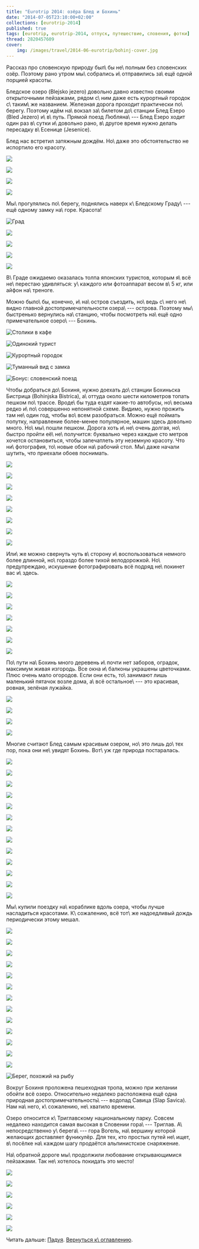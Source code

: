```yaml
---
title: "Eurotrip 2014: озёра Блед и Бохинь"
date: "2014-07-05T23:10:00+02:00"
collections: [eurotrip-2014]
published: true
tags: [eurotrip, eurotrip-2014, отпуск, путешествие, словения, фотки]
thread: 2820457609
cover:
    img: /images/travel/2014-06-eurotrip/bohinj-cover.jpg
---
```


Рассказ про словенскую природу был\ бы не\ полным без словенских озёр. Поэтому рано утром мы\ собрались и\ отправились
за\ ещё одной порцией красоты. 

<!--more Осторожно, очень много фоток.-->

Бледское озеро (Blejsko jezero) довольно давно известно своими открыточными пейзажами, рядом с\ ним даже есть курортный 
городок с\ таким\ же названием. Железная дорога проходит практически по\ берегу. Поэтому идём на\ вокзал за\ билетом 
до\ станции Блед Езеро (Bled Jezero) и\ в\ путь. Прямой поезд Любляна\ --- Блед Езеро ходит один раз в\ сутки 
и\ довольно рано, в\ другое время нужно делать пересадку в\ Есенице (Jesenice).

Блед нас встретил затяжным дождём. Но\ даже это обстоятельство не испортило его красоту.

![](/images/travel/2014-06-eurotrip/bled-start-1.jpg)

![](/images/travel/2014-06-eurotrip/bled-start-2.jpg)

![](/images/travel/2014-06-eurotrip/bled-start-3.jpg)

![](/images/travel/2014-06-eurotrip/bled-start-4.jpg)

Мы\ прогулялись по\ берегу, поднялись наверх к\ Бледскому Граду\ --- ещё одному замку на\ горе. Красота! 

![Град](/images/travel/2014-06-eurotrip/bled-castle.jpg "Град")

![](/images/travel/2014-06-eurotrip/bled-top-view-1.jpg)

![](/images/travel/2014-06-eurotrip/bled-top-view-2.jpg)

![](/images/travel/2014-06-eurotrip/bled-top-view-3.jpg)

![](/images/travel/2014-06-eurotrip/bled-top-view-4.jpg)

В\ Граде ожидаемо оказалась толпа японских туристов, которым я\ всё не\ перестаю удивляться: у\ каждого или фотоаппарат 
весом в\ 5 кг, или айфон на\ треноге.

Можно было\ бы, конечно, и\ на\ остров съездить, но\ ведь с\ него не\ видно главной достопримечательности озера\ --- 
острова. Поэтому мы\ быстренько вернулись на\ станцию, чтобы посмотреть на\ ещё одно примечательное озеро\ --- 
Бохинь.

![Столики в кафе](/images/travel/2014-06-eurotrip/bled-tables.jpg "Столики в кафе")

![Одинокий турист](/images/travel/2014-06-eurotrip/bled-tourist.jpg "Одинокий турист")

![Курортный городок](/images/travel/2014-06-eurotrip/bled-town.jpg "Курортный городок")

![Туманный вид с замка](/images/travel/2014-06-eurotrip/bled-castle-view.jpg "Туманный вид с замка")

![Бонус: словенский поезд](/images/travel/2014-06-eurotrip/bled-train.jpg "Бонус: словенский поезд")

Чтобы добраться до\ Бохиня, нужно доехать до\ станции Бохиньска Бистрица (Bohinjska Bistrica), а\ оттуда около шести 
километров топать пешком по\ трассе. Вроде\ бы туда ездят какие-то автобусы, но\ весьма редко и\ по\ совершенно
непонятной схеме. Видимо, нужно прожить там не\ один год, чтобы во\ всем разобраться. Можно ещё поймать попутку, 
направление более-менее популярное, машин здесь довольно много. Но\ мы\ пошли пешком. Дорога хоть и\ не\ очень
долгая, но\ быстро пройти её\ не\ получится: буквально через каждые сто метров хочется остановиться, чтобы запечатлеть 
эту неземную красоту. Что ни\ фотография, то\ новые обои на\ рабочий стол. Мы\ даже начали шутить, что приехали обоев 
поснимать.

![](/images/travel/2014-06-eurotrip/bohinj-road-to-1.jpg)

![](/images/travel/2014-06-eurotrip/bohinj-road-to-2.jpg)

![](/images/travel/2014-06-eurotrip/bohinj-road-to-3.jpg)

![](/images/travel/2014-06-eurotrip/bohinj-road-to-4.jpg)

![](/images/travel/2014-06-eurotrip/bohinj-road-to-5.jpg)

![](/images/travel/2014-06-eurotrip/bohinj-road-to-6.jpg)

![](/images/travel/2014-06-eurotrip/bohinj-road-to-7.jpg)

![](/images/travel/2014-06-eurotrip/bohinj-road-to-8.jpg)

Или\ же можно свернуть чуть в\ сторону и\ воспользоваться немного более длинной, но\ гораздо более тихой велодорожкой. 
Но\ предупреждаю, искушение фотографировать всё подряд не\ покинет вас и\ здесь.

![](/images/travel/2014-06-eurotrip/bohinj-road-to-9.jpg)

![](/images/travel/2014-06-eurotrip/bohinj-road-to-10.jpg)

![](/images/travel/2014-06-eurotrip/bohinj-road-to-11.jpg)

![](/images/travel/2014-06-eurotrip/bohinj-road-to-12.jpg)

![](/images/travel/2014-06-eurotrip/bohinj-road-to-13.jpg)

![](/images/travel/2014-06-eurotrip/bohinj-road-to-14.jpg)

![](/images/travel/2014-06-eurotrip/bohinj-road-to-15.jpg)

По\ пути на\ Бохинь много деревень и\ почти нет заборов, оградок, максимум живая изгородь. Все окна и\ балконы украшены 
цветочками. Плюс очень мало огородов. Если они есть, то\ занимают лишь маленький пятачок возле дома, а\ всё 
остальное\ --- это красивая, ровная, зелёная лужайка.

![](/images/travel/2014-06-eurotrip/bohinj-houses-1.jpg)

![](/images/travel/2014-06-eurotrip/bohinj-houses-2.jpg)

![](/images/travel/2014-06-eurotrip/bohinj-houses-3.jpg)

![](/images/travel/2014-06-eurotrip/bohinj-houses-4.jpg)

Многие считают Блед самым красивым озером, но\ это лишь до\ тех пор, пока они не\ увидят Бохинь. Вот\ уж где природа 
постаралась.

![](/images/travel/2014-06-eurotrip/bohinj-lake-1.jpg)

![](/images/travel/2014-06-eurotrip/bohinj-lake-2.jpg)

![](/images/travel/2014-06-eurotrip/bohinj-lake-3.jpg)

![](/images/travel/2014-06-eurotrip/bohinj-lake-4.jpg)

![](/images/travel/2014-06-eurotrip/bohinj-lake-5.jpg)

![](/images/travel/2014-06-eurotrip/bohinj-lake-6.jpg)

![](/images/travel/2014-06-eurotrip/bohinj-lake-7.jpg)

![](/images/travel/2014-06-eurotrip/bohinj-lake-8.jpg)

![](/images/travel/2014-06-eurotrip/bohinj-lake-9.jpg)

![](/images/travel/2014-06-eurotrip/bohinj-lake-10.jpg)

![](/images/travel/2014-06-eurotrip/bohinj-lake-11.jpg)

![](/images/travel/2014-06-eurotrip/bohinj-lake-12.jpg)

![](/images/travel/2014-06-eurotrip/bohinj-lake-13.jpg)

Мы\ купили поездку на\ кораблике вдоль озера, чтобы лучше насладиться красотами. К\ сожалению, всё тот\ же надоедливый 
дождь периодически этому мешал.

![](/images/travel/2014-06-eurotrip/bohinj-boat-1.jpg)

![](/images/travel/2014-06-eurotrip/bohinj-boat-2.jpg)

![](/images/travel/2014-06-eurotrip/bohinj-boat-3.jpg)

![](/images/travel/2014-06-eurotrip/bohinj-boat-4.jpg)

![](/images/travel/2014-06-eurotrip/bohinj-boat-5.jpg)

![](/images/travel/2014-06-eurotrip/bohinj-boat-6.jpg)

![](/images/travel/2014-06-eurotrip/bohinj-boat-7.jpg)

![](/images/travel/2014-06-eurotrip/bohinj-boat-8.jpg)

![](/images/travel/2014-06-eurotrip/bohinj-boat-9.jpg)

![](/images/travel/2014-06-eurotrip/bohinj-boat-10.jpg)

![](/images/travel/2014-06-eurotrip/bohinj-boat-11.jpg)

![](/images/travel/2014-06-eurotrip/bohinj-boat-12.jpg)

![](/images/travel/2014-06-eurotrip/bohinj-boat-13.jpg)

![Берег, похожий на рыбу](/images/travel/2014-06-eurotrip/bohinj-fish-shore.jpg "Берег, похожий на рыбу")

Вокруг Бохиня проложена пешеходная тропа, можно при желании обойти всё озеро. Относительно недалеко расположена ещё одна 
природная достопримечательность\ --- водопад Савица (Slap Savica). Нам на\ него, к\ сожалению, не\ хватило времени.

Озеро относится к\ Триглавскому национальному парку. Совсем недалеко находится самая высокая в Словении гора\ --- 
Триглав. А\ непосредственно у\ берега\ --- гора Вогель, на\ вершину которой желающих доставляет фуникулёр. Для тех, кто 
простых путей не\ ищет, в\ посёлке на\ каждом шагу продаётся альпинистское снаряжение.

На\ обратной дороге мы\ продолжили любование открывающимися пейзажами. Так не\ хотелось покидать это место!

![](/images/travel/2014-06-eurotrip/bohinj-road-back-1.jpg)

![](/images/travel/2014-06-eurotrip/bohinj-road-back-2.jpg)

![](/images/travel/2014-06-eurotrip/bohinj-road-back-3.jpg)

![](/images/travel/2014-06-eurotrip/bohinj-road-back-4.jpg)

![](/images/travel/2014-06-eurotrip/bohinj-road-back-5.jpg)

![](/images/travel/2014-06-eurotrip/bohinj-road-back-6.jpg)

Читать дальше: [Падуя](/post/eurotrip-2014-padua/). [Вернуться к\ оглавлению](/post/eurotrip-2014/).
